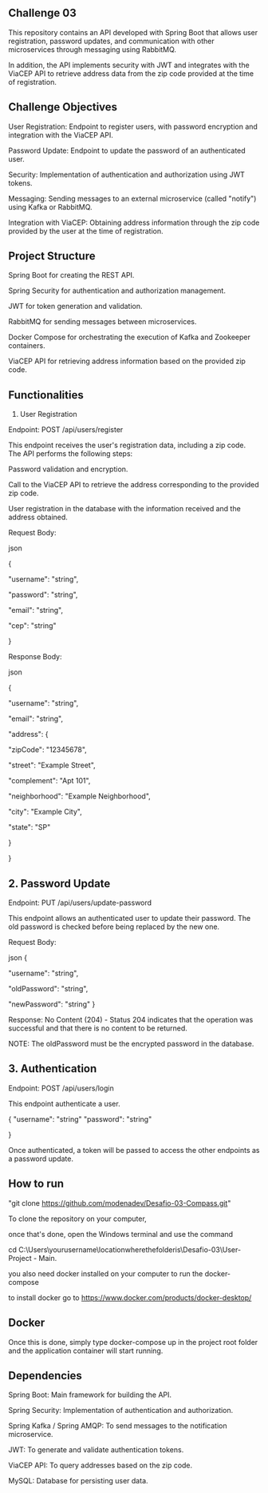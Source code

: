 ## Challenge 03

This repository contains an API developed with Spring Boot that allows user registration, password updates, and communication with other microservices through messaging using RabbitMQ.

In addition, the API implements security with JWT and integrates with the ViaCEP API to retrieve address data from the zip code provided at the time of registration.

## Challenge Objectives

User Registration: Endpoint to register users, with password encryption and integration with the ViaCEP API.

Password Update: Endpoint to update the password of an authenticated user.

Security: Implementation of authentication and authorization using JWT tokens.

Messaging: Sending messages to an external microservice (called "notify") using Kafka or RabbitMQ.

Integration with ViaCEP: Obtaining address information through the zip code provided by the user at the time of registration.

## Project Structure

Spring Boot for creating the REST API.

Spring Security for authentication and authorization management.

JWT for token generation and validation.

RabbitMQ for sending messages between microservices.

Docker Compose for orchestrating the execution of Kafka and Zookeeper containers.

ViaCEP API for retrieving address information based on the provided zip code.

## Functionalities
1. User Registration

Endpoint: POST /api/users/register

This endpoint receives the user's registration data, including a zip code. The API performs the following steps:

Password validation and encryption.

Call to the ViaCEP API to retrieve the address corresponding to the provided zip code.

User registration in the database with the information received and the address obtained.

Request Body:

json

{

"username": "string",

"password": "string",

"email": "string",

"cep": "string"

}

Response Body:

json

{

"username": "string",

"email": "string",

"address": {

"zipCode": "12345678",

"street": "Example Street",

"complement": "Apt 101",

"neighborhood": "Example Neighborhood",

"city": "Example City",

"state": "SP"

}

}

## 2. Password Update
Endpoint: PUT /api/users/update-password

This endpoint allows an authenticated user to update their password. The old password is checked before being replaced by the new one.

Request Body:

json
{

"username": "string",

"oldPassword": "string",

"newPassword": "string"
}

Response: No Content (204) - Status 204 indicates that the operation was successful and that there is no content to be returned.

NOTE: The oldPassword must be the encrypted password in the database.

## 3. Authentication
Endpoint: POST /api/users/login

This endpoint authenticate a user.

{
"username": "string"
"password": "string"

}

Once authenticated, a token will be passed to access the other endpoints as a password update.

## How to run

"git clone https://github.com/modenadev/Desafio-03-Compass.git"

To clone the repository on your computer,

once that's done, open the Windows terminal and use the command 

cd C:\Users\yourusername\locationwherethefolderis\Desafio-03\User-Project - Main.

you also need docker installed on your computer to run the docker-compose

to install docker go to https://www.docker.com/products/docker-desktop/

## Docker
Once this is done, simply type docker-compose up in the project root folder and the application container will start running.

## Dependencies

Spring Boot: Main framework for building the API.

Spring Security: Implementation of authentication and authorization.

Spring Kafka / Spring AMQP: To send messages to the notification microservice.

JWT: To generate and validate authentication tokens.

ViaCEP API: To query addresses based on the zip code.

MySQL: Database for persisting user data.
